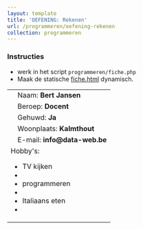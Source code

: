 ```yaml
---
layout: template
title: 'OEFENING: Rekenen'
url: /programmeren/oefening-rekenen
collection: programmeren
---
```

<div class="highlight">
    <h3>Instructies</h3>
    <ul>
        <li>werk in het script <code>programmeren/fiche.php</code></li>
        <li>Maak de statische <a target="_blank" href="fiche.html">fiche.html</a> dynamisch.</li>
    </ul>
</div>

<div class="shadow result">
    <table>
    <tr>
        <td rowspan="5"></td>
        <td>Naam: <strong>Bert Jansen</strong></td>
    </tr>
    <tr>
        <td>Beroep: <strong>Docent</strong></td>
    </tr>
    <tr>
        <td>Gehuwd: <strong>Ja</strong></td>
    </tr>
    <tr>
        <td>Woonplaats: <strong>Kalmthout</strong></td>
    </tr>
    <tr>
        <td>E-mail: <strong>info@data-web.be</strong></td>
    </tr>
    <tr>
    <td colspan="2">Hobby's:
        <ul>
            <li>TV kijken<li>
            <li>programmeren<li>
            <li>Italiaans eten<li>
        </ul>
    </td>
    </table>
</div>